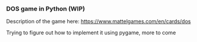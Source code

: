 ### DOS game in Python (WIP) ###

Description of the game here: https://www.mattelgames.com/en/cards/dos

Trying to figure out how to implement it using pygame, more to come
